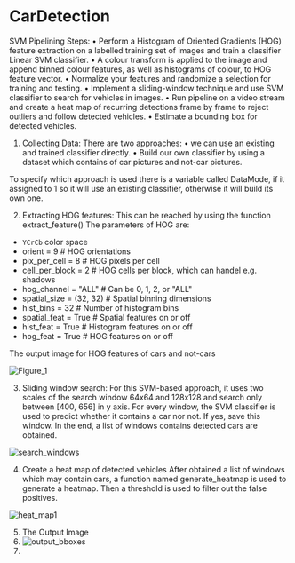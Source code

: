 # CarDetection
SVM Pipelining Steps:
• Perform a Histogram of Oriented Gradients (HOG) feature extraction on a labelled training set of images and train a classifier Linear SVM classifier.
• A colour transform is applied to the image and append binned colour features, as well as histograms of colour, to HOG feature vector. 
• Normalize your features and randomize a selection for training and testing.
• Implement a sliding-window technique and use SVM classifier to search for vehicles in images.
• Run pipeline on a video stream and create a heat map of recurring detections frame by frame to reject outliers and follow detected vehicles.
• Estimate a bounding box for detected vehicles.

1. Collecting Data:
There are two approaches: 
• we can use an existing and trained classifier directly.
• Build our own classifier by using a dataset which contains of car pictures and not-car pictures.

 To specify which approach is used there is a variable called DataMode, if it assigned to 1 so it will use an existing classifier, otherwise it will build its own one.

2. Extracting HOG features:
This can be reached by using the function extract_feature()
The parameters of HOG are:
* `YCrCb` color space
* orient = 9 # HOG orientations
* pix_per_cell = 8 # HOG pixels per cell
* cell_per_block = 2 # HOG cells per block, which can handel e.g. shadows
* hog_channel = "ALL" # Can be 0, 1, 2, or "ALL"
* spatial_size = (32, 32) # Spatial binning dimensions
* hist_bins = 32 # Number of histogram bins
* spatial_feat = True # Spatial features on or off
* hist_feat = True # Histogram features on or off
* hog_feat = True # HOG features on or off

The output image for HOG features of cars and not-cars

![Figure_1](https://user-images.githubusercontent.com/106494037/170894235-fdff379d-9e8b-46b6-a1da-5562e90542a7.png)

3. Sliding window search:
For this SVM-based approach, it uses two scales of the search window 64x64 and 128x128 and search only between [400, 656] in y axis.
For every window, the SVM classifier is used to predict whether it contains a car nor not. If yes, save this window. In the end, a list of windows contains 
detected cars are obtained.

![search_windows](https://user-images.githubusercontent.com/106494037/170894280-d8c31803-396f-4b23-9e5a-3d33fd7653b9.png)

4. Create a heat map of detected vehicles
After obtained a list of windows which may contain cars, a function named generate_heatmap is used to generate a heatmap. Then a threshold is used to filter out the false positives.

![heat_map1](https://user-images.githubusercontent.com/106494037/170894307-c89fe73f-de70-4221-b411-b58a11867454.png)

5. The Output Image
6. ![output_bboxes](https://user-images.githubusercontent.com/106494037/170894334-9903d421-4ab5-4ae5-bfc3-3b76da24f447.png)
7. 


